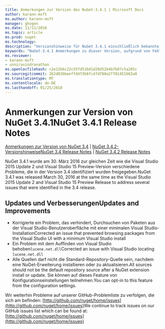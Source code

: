 ```yaml
---
title: Anmerkungen zur Version des NuGet-3.4.1 | Microsoft Docs
author: karann-msft
ms.author: karann-msft
manager: ghogen
ms.date: 11/11/2016
ms.topic: article
ms.prod: nuget
ms.technology: 
description: "Versionshinweise für NuGet 3.4.1 einschließlich bekannte Probleme, Fehlerbehebungen, Funktionen und Archivierung von dcrs Design."
keywords: "NuGet-3.4.1 Anmerkungen zu dieser Version, aufgrund von Fehlerbehebungen, bekannte Probleme, zusätzliche Funktionen, Archivierung von dcrs Design"
ms.reviewer:
- karann-msft
- unniravindranathan
ms.openlocfilehash: c2e22b6c22c55fd51bd1d20d52b4b7b07c5a205c
ms.sourcegitcommit: 262d026beeffd4f3b6fc47d780a2f701451663a8
ms.translationtype: MT
ms.contentlocale: de-DE
ms.lasthandoff: 01/25/2018
---
```

# <a name="nuget-341-release-notes"></a><span data-ttu-id="b8ee0-104">Anmerkungen zur Version von NuGet 3.4.1</span><span class="sxs-lookup"><span data-stu-id="b8ee0-104">NuGet 3.4.1 Release Notes</span></span>

<span data-ttu-id="b8ee0-105">[Anmerkungen zur Version von NuGet 3.4](../release-notes/nuget-3.4.md) | [NuGet 3.4.2-Versionshinweise](../release-notes/nuget-3.4.2.md)</span><span class="sxs-lookup"><span data-stu-id="b8ee0-105">[NuGet 3.4 Release Notes](../release-notes/nuget-3.4.md) | [NuGet 3.4.2 Release Notes](../release-notes/nuget-3.4.2.md)</span></span>

<span data-ttu-id="b8ee0-106">NuGet 3.4.1 wurde am 30. März 2016 zur gleichen Zeit wie die Visual Studio 2015 Update 2 und Visual Studio 15 Preview-Version verschiedene Probleme, die in der Version 3.4 identifiziert wurden freigegeben.</span><span class="sxs-lookup"><span data-stu-id="b8ee0-106">NuGet 3.4.1 was released March 30, 2016 at the same time as the Visual Studio 2015 Update 2 and Visual Studio 15 Preview Release to address several issues that were identified in the 3.4 release.</span></span>

## <a name="updates-and-improvements"></a><span data-ttu-id="b8ee0-107">Updates und Verbesserungen</span><span class="sxs-lookup"><span data-stu-id="b8ee0-107">Updates and Improvements</span></span>

* <span data-ttu-id="b8ee0-108">Korrigierte ein Problem, das verhindert, Durchsuchen von Paketen aus der Visual Studio-Benutzeroberfläche mit einer minimalen Visual Studio-Installation</span><span class="sxs-lookup"><span data-stu-id="b8ee0-108">Corrected an issue that prevented browsing packages from the Visual Studio UI with a minimum Visual Studio install</span></span>
* <span data-ttu-id="b8ee0-109">Ein Problem mit dem Auffinden von Visual Studio behoben`lucene.net.dll`</span><span class="sxs-lookup"><span data-stu-id="b8ee0-109">Corrected an issue with Visual Studio locating `lucene.net.dll`</span></span>
* <span data-ttu-id="b8ee0-110">Alle Quellen darf nicht die Standard-Repository-Quelle sein, nachdem eine NuGet-Erweiterung installieren oder zu aktualisieren.</span><span class="sxs-lookup"><span data-stu-id="b8ee0-110">All sources should not be the default repository source after a NuGet extension install or update.</span></span>  <span data-ttu-id="b8ee0-111">Sie können auf dieses Feature von Konfigurationseinstellungen teilnehmen.</span><span class="sxs-lookup"><span data-stu-id="b8ee0-111">You can opt-in to this feature from the configuration settings.</span></span>

<span data-ttu-id="b8ee0-112">Wir weiterhin Probleme auf unserer GitHub-Problemliste zu verfolgen, die sich am befinden: [http://github.com/nuget/home/issues](http://github.com/nuget/home/issues)</span><span class="sxs-lookup"><span data-stu-id="b8ee0-112">We continue to track issues on our GitHub issues list which can be found at: [http://github.com/nuget/home/issues](http://github.com/nuget/home/issues)</span></span>
